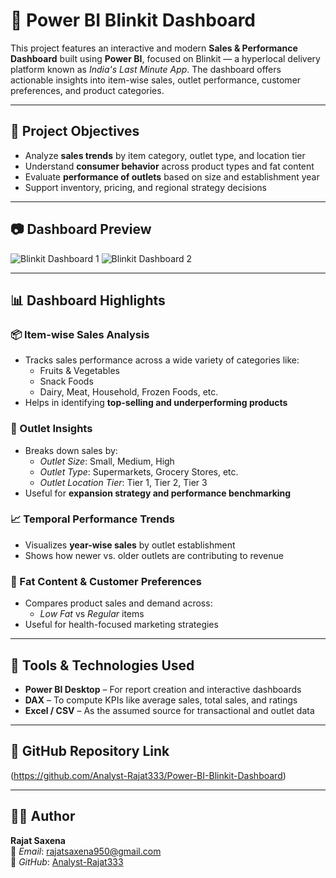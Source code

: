 # 🛒 Power BI Blinkit Dashboard

This project features an interactive and modern **Sales & Performance Dashboard** built using **Power BI**, focused on Blinkit — a hyperlocal delivery platform known as *India's Last Minute App*. The dashboard offers actionable insights into item-wise sales, outlet performance, customer preferences, and product categories.

---

## 🎯 Project Objectives

- Analyze **sales trends** by item category, outlet type, and location tier
- Understand **consumer behavior** across product types and fat content
- Evaluate **performance of outlets** based on size and establishment year
- Support inventory, pricing, and regional strategy decisions

---

## 📷 Dashboard Preview

![Blinkit Dashboard 1](https://github.com/user-attachments/assets/7bc67fcf-f146-4153-8075-1cf855d093a0)
![Blinkit Dashboard 2](https://github.com/user-attachments/assets/77f0550e-21fe-4465-9ff9-67d51948d314)

---

## 📊 Dashboard Highlights

### 📦 Item-wise Sales Analysis
- Tracks sales performance across a wide variety of categories like:
  - Fruits & Vegetables
  - Snack Foods
  - Dairy, Meat, Household, Frozen Foods, etc.
- Helps in identifying **top-selling and underperforming products**

### 🏬 Outlet Insights
- Breaks down sales by:
  - *Outlet Size*: Small, Medium, High
  - *Outlet Type*: Supermarkets, Grocery Stores, etc.
  - *Outlet Location Tier*: Tier 1, Tier 2, Tier 3
- Useful for **expansion strategy and performance benchmarking**

### 📈 Temporal Performance Trends
- Visualizes **year-wise sales** by outlet establishment
- Shows how newer vs. older outlets are contributing to revenue

### 🥗 Fat Content & Customer Preferences
- Compares product sales and demand across:
  - *Low Fat* vs *Regular* items
- Useful for health-focused marketing strategies

---

## 🧰 Tools & Technologies Used

- **Power BI Desktop** – For report creation and interactive dashboards  
- **DAX** – To compute KPIs like average sales, total sales, and ratings  
- **Excel / CSV** – As the assumed source for transactional and outlet data

---

## 🔗 GitHub Repository Link

(https://github.com/Analyst-Rajat333/Power-BI-Blinkit-Dashboard)

---

## 👨‍💻 Author

**Rajat Saxena**  
📧 *Email*: [rajatsaxena950@gmail.com](mailto:rajatsaxena950@gmail.com)  
🔗 *GitHub*: [Analyst-Rajat333](https://github.com/Analyst-Rajat333)
